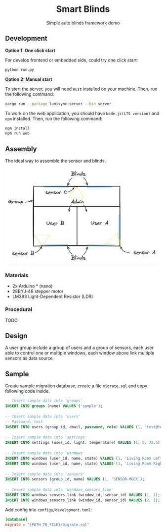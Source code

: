 <div align="center">

# Smart Blinds

Simple auto blinds framework demo

</div>

## Development

**Option 1: One click start**

For develop frontend or embedded side, could try one click start:

```bash
python run.py
```

**Option 2: Manual start**

To start the server, you will need `Rust` installed on your machine. Then, run
the following command:

```bash
cargo run --package lumisync-server --bin server
```

To work on the web application, you should have `Node.js(LTS version)` and `npm`
installed. Then, run the following command:

```bash
npm install
npm run web
```

## Assembly

The ideal way to assemble the sensor and blinds.

![room.png](docs/room.png)

### Materials

* 2x Arduino * (nano)
* 28BYJ-48 stepper motor
* LM393 Light-Dependent Resistor (LDR)

### Procedural

TODO

## Design

A user group include a group of users and a group of sensors, each user able to
control one or multiple windows, each window above link multiple sensors as data
source.

## Sample

Create sample migration database, create a file `migrate.sql` and copy following
code inside.

```sql
-- Insert sample data into 'groups'
INSERT INTO groups (name) VALUES ('sample');

-- Insert sample data into 'users'
-- Password: test
INSERT INTO users (group_id, email, password, role) VALUES (1, 'test@test.com', '$argon2id$v=19$m=19456,t=2,p=1$zk5JmuovvG7B6vyGGmLxDQ$qoqCpKkqrgoVjeTGa5ewrqFpuPUisTCDnEiPz6Dh/oc', 'admin');

-- Insert sample data into 'settings'
INSERT INTO settings (user_id, light, temperature) VALUES (1, 6, 22.5);

-- Insert sample data into 'windows'
INSERT INTO windows (user_id, name, state) VALUES (1, 'Living Room Left', 0);
INSERT INTO windows (user_id, name, state) VALUES (1, 'Living Room Right', 0);

-- Insert sample data into 'sensors'
INSERT INTO sensors (group_id, name) VALUES (1, 'SENSOR-MOCK');

-- Insert sample data into 'windows_sensors_link'
INSERT INTO windows_sensors_link (window_id, sensor_id) VALUES (1, 1);
INSERT INTO windows_sensors_link (window_id, sensor_id) VALUES (2, 1);
```
Add config into `configs/development.toml`:

```toml
[database]
migrate = "{PATH_TO_FILE}/migrate.sql"
```